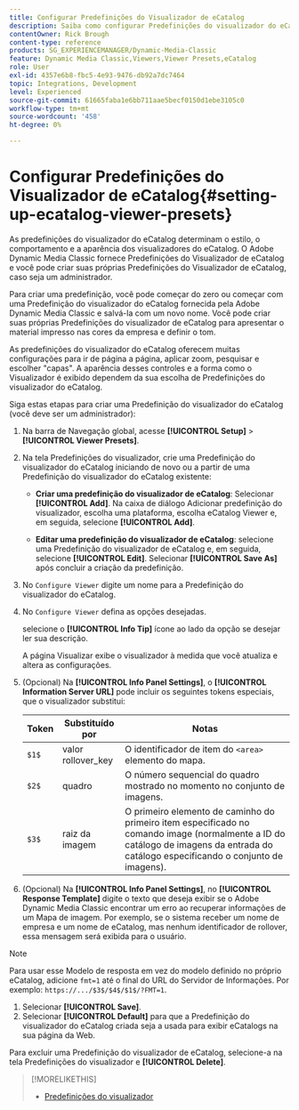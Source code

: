 ```yaml
---
title: Configurar Predefinições do Visualizador de eCatalog
description: Saiba como configurar Predefinições do visualizador do eCatalog no Adobe Dynamic Media Classic.
contentOwner: Rick Brough
content-type: reference
products: SG_EXPERIENCEMANAGER/Dynamic-Media-Classic
feature: Dynamic Media Classic,Viewers,Viewer Presets,eCatalog
role: User
exl-id: 4357e6b8-fbc5-4e93-9476-db92a7dc7464
topic: Integrations, Development
level: Experienced
source-git-commit: 61665faba1e6bb711aae5becf0150d1ebe3105c0
workflow-type: tm+mt
source-wordcount: '458'
ht-degree: 0%

---
```


# Configurar Predefinições do Visualizador de eCatalog{#setting-up-ecatalog-viewer-presets}

As predefinições do visualizador do eCatalog determinam o estilo, o comportamento e a aparência dos visualizadores do eCatalog. O Adobe Dynamic Media Classic fornece Predefinições do Visualizador de eCatalog e você pode criar suas próprias Predefinições do Visualizador de eCatalog, caso seja um administrador.

Para criar uma predefinição, você pode começar do zero ou começar com uma Predefinição do visualizador do eCatalog fornecida pela Adobe Dynamic Media Classic e salvá-la com um novo nome. Você pode criar suas próprias Predefinições do visualizador de eCatalog para apresentar o material impresso nas cores da empresa e definir o tom.

As predefinições do visualizador do eCatalog oferecem muitas configurações para ir de página a página, aplicar zoom, pesquisar e escolher &quot;capas&quot;. A aparência desses controles e a forma como o Visualizador é exibido dependem da sua escolha de Predefinições do visualizador do eCatalog.

Siga estas etapas para criar uma Predefinição do visualizador do eCatalog (você deve ser um administrador):

1. Na barra de Navegação global, acesse **[!UICONTROL Setup]** > **[!UICONTROL Viewer Presets]**.
1. Na tela Predefinições do visualizador, crie uma Predefinição do visualizador do eCatalog iniciando de novo ou a partir de uma Predefinição do visualizador do eCatalog existente:

   * **Criar uma predefinição do visualizador de eCatalog**: Selecionar **[!UICONTROL Add]**. Na caixa de diálogo Adicionar predefinição do visualizador, escolha uma plataforma, escolha eCatalog Viewer e, em seguida, selecione **[!UICONTROL Add]**.

   * **Editar uma predefinição do visualizador de eCatalog**: selecione uma Predefinição do visualizador de eCatalog e, em seguida, selecione **[!UICONTROL Edit]**. Selecionar **[!UICONTROL Save As]** após concluir a criação da predefinição.

1. No `Configure Viewer` digite um nome para a Predefinição do visualizador do eCatalog.
1. No `Configure Viewer` defina as opções desejadas.

   selecione o **[!UICONTROL Info Tip]** ícone ao lado da opção se desejar ler sua descrição.

   A página Visualizar exibe o visualizador à medida que você atualiza e altera as configurações.

1. (Opcional) Na **[!UICONTROL Info Panel Settings]**, o **[!UICONTROL Information Server URL]** pode incluir os seguintes tokens especiais, que o visualizador substitui:

   | Token | Substituído por | Notas |
   | --- | --- | --- |
   | `$1$` | valor rollover_key | O identificador de item do `<area>` elemento do mapa. |
   | `$2$` | quadro | O número sequencial do quadro mostrado no momento no conjunto de imagens. |
   | `$3$` | raiz da imagem | O primeiro elemento de caminho do primeiro item especificado no comando image (normalmente a ID do catálogo de imagens da entrada do catálogo especificando o conjunto de imagens). |

1. (Opcional) Na **[!UICONTROL Info Panel Settings]**, no **[!UICONTROL Response Template]** digite o texto que deseja exibir se o Adobe Dynamic Media Classic encontrar um erro ao recuperar informações de um Mapa de imagem. Por exemplo, se o sistema receber um nome de empresa e um nome de eCatalog, mas nenhum identificador de rollover, essa mensagem será exibida para o usuário.

>[!NOTE]
>
>Para usar esse Modelo de resposta em vez do modelo definido no próprio eCatalog, adicione `fmt=1` até o final do URL do Servidor de Informações. Por exemplo: `https://.../$3$/$4$/$1$/?FMT=1`.

1. Selecionar **[!UICONTROL Save]**.
1. Selecionar **[!UICONTROL Default]** para que a Predefinição do visualizador do eCatalog criada seja a usada para exibir eCatalogs na sua página da Web.

Para excluir uma Predefinição do visualizador de eCatalog, selecione-a na tela Predefinições do visualizador e **[!UICONTROL Delete]**.

>[!MORELIKETHIS]
>
>* [Predefinições do visualizador](application-setup.md#viewer_presets)
